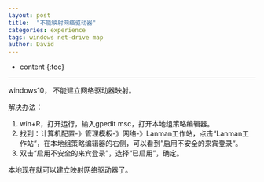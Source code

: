 ```yaml
---
layout: post
title:  "不能映射网络驱动器"
categories: experience
tags: windows net-drive map
author: David
---
```


* content
{:toc}

---

windows10， 不能建立网络驱动器映射。

解决办法：
1. win+R，打开运行，输入gpedit msc，打开本地组策略编辑器。
2. 找到：计算机配置-》管理模板-》网络-》Lanman工作站，点击“Lanman工作站“，在本地组策略编辑器的右侧，可以看到”启用不安全的来宾登录“。
3. 双击“启用不安全的来宾登录”，选择“已启用”，确定。

本地现在就可以建立映射网络驱动器了。
